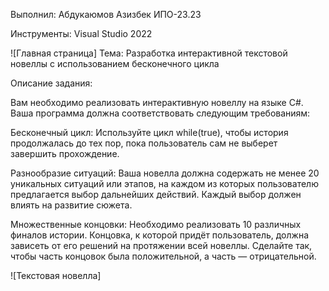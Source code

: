 Выполнил: Абдукаюмов Азизбек ИПО-23.23

Инструменты: Visual Studio 2022

![Главная страница]
Тема: Разработка интерактивной текстовой новеллы с использованием бесконечного цикла

Описание задания:

Вам необходимо реализовать интерактивную новеллу на языке C#. Ваша программа должна соответствовать следующим требованиям:

Бесконечный цикл:
Используйте цикл while(true), чтобы история продолжалась до тех пор, пока пользователь сам не выберет завершить прохождение.

Разнообразие ситуаций:
Ваша новелла должна содержать не менее 20 уникальных ситуаций или этапов, на каждом из которых пользователю предлагается выбор дальнейших действий. Каждый выбор должен влиять на развитие сюжета.

Множественные концовки:
Необходимо реализовать 10 различных финалов истории. Концовка, к которой придёт пользователь, должна зависеть от его решений на протяжении всей новеллы. Сделайте так, чтобы часть концовок была положительной, а часть — отрицательной.

![Текстовая новелла]